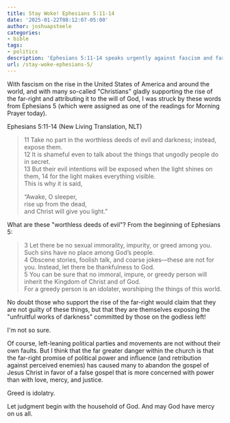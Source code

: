 ```yaml
---
title: Stay Woke! Ephesians 5:11-14
date: '2025-01-22T08:12:07-05:00'
author: joshuapsteele
categories:
- bible
tags:
- politics
description: 'Ephesians 5:11-14 speaks urgently against fascism and far-right Christianity: stay awake, expose darkness, live as children of light.'
url: /stay-woke-ephesians-5/
---
```

With fascism on the rise in the United States of America and around the world, and with many so-called "Christians" gladly supporting the rise of the far-right and attributing it to the will of God, I was struck by these words from Ephesians 5 (which were assigned as one of the readings for Morning Prayer today).

Ephesians 5:11-14 (New Living Translation, NLT)

> 11 Take no part in the worthless deeds of evil and darkness; instead, expose them.  
> 12 It is shameful even to talk about the things that ungodly people do in secret.  
> 13 But their evil intentions will be exposed when the light shines on them, 14 for the light makes everything visible.  
> This is why it is said,  
>  
> “Awake, O sleeper,  
>     rise up from the dead,  
>     and Christ will give you light.”  

What are these "worthless deeds of evil"? From the beginning of Ephesians 5:

> 3 Let there be no sexual immorality, impurity, or greed among you. Such sins have no place among God’s people.  
> 4 Obscene stories, foolish talk, and coarse jokes—these are not for you. Instead, let there be thankfulness to God.  
> 5 You can be sure that no immoral, impure, or greedy person will inherit the Kingdom of Christ and of God.  
> For a greedy person is an idolater, worshiping the things of this world.

No doubt those who support the rise of the far-right would claim that they are not guilty of these things, but that they are themselves exposing the "unfruitful works of darkness" committed by those on the godless left!

I'm not so sure. 

Of course, left-leaning political parties and movements are not without their own faults. But I think that the far greater danger within the church is that the far-right promise of political power and influence (and retribution against perceived enemies) has caused many to abandon the gospel of Jesus Christ in favor of a false gospel that is more concerned with power than with love, mercy, and justice.

Greed is idolatry.

Let judgment begin with the household of God. And may God have mercy on us all.
